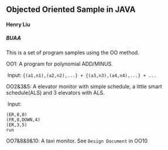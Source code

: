 ## Objected Oriented  Sample in JAVA

#### Henry Liu

##### BUAA

This is a set of program samples using the OO method.

OO1:  A program for polynomial ADD/MINUS.

​	Input: `{(a1,n1),(a2,n2),...} + {(a3,n3),(a4,n4),...} + ...`

OO2&3&5: A elevator monitor with simple schedule, a little smart schedule(ALS) and 3 elevators with ALS. 

​	Input:

```
(ER,8,0)
(FR,8,DOWN,4)
(ER,3,5)
run
```

OO7&8&9&10: A taxi monitor. See `Design Document` in OO10